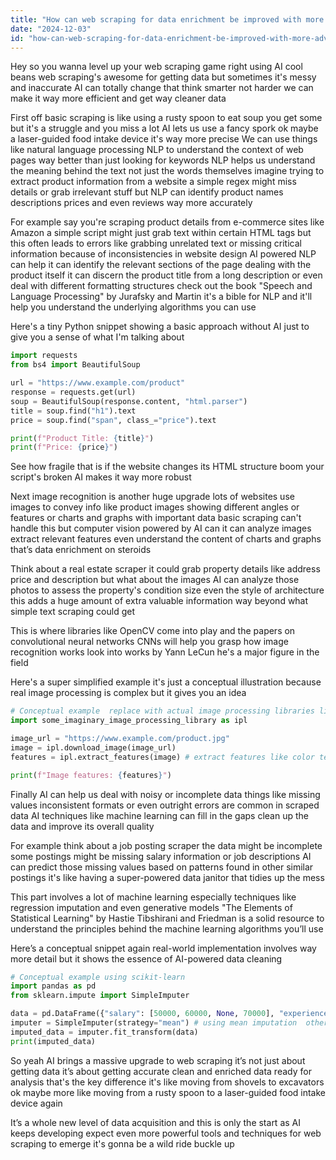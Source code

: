 ```yaml
---
title: "How can web scraping for data enrichment be improved with more advanced AI-driven tools and methodologies?"
date: "2024-12-03"
id: "how-can-web-scraping-for-data-enrichment-be-improved-with-more-advanced-ai-driven-tools-and-methodologies"
---
```


Hey so you wanna level up your web scraping game right  using AI  cool beans  web scraping's awesome for getting data but sometimes it's messy and inaccurate  AI can totally change that  think smarter not harder  we can make it way more efficient and get way cleaner data


First off  basic scraping is like using a rusty spoon to eat soup  you get some but it's a struggle and you miss a lot  AI lets us use a fancy spork  ok maybe a laser-guided food intake device   it's way more precise   We can use things like natural language processing NLP to understand the context of web pages way better than just looking for keywords  NLP helps us understand the meaning behind the text  not just the words themselves    imagine trying to extract product information from a website  a simple regex might miss details or grab irrelevant stuff but NLP can identify product names descriptions prices and even reviews way more accurately


For example  say you're scraping product details from e-commerce sites like Amazon  a simple script might just grab text within certain HTML tags  but this often leads to errors  like grabbing unrelated text or missing critical information because of inconsistencies in website design  AI powered NLP can help  it can identify the relevant sections of the page dealing with the product itself   it can discern the product title from a long description or even deal with different formatting structures   check out the book "Speech and Language Processing" by Jurafsky and Martin  it's a bible for NLP and it'll help you understand the underlying algorithms you can use  


Here's a tiny Python snippet showing a basic approach without AI just to give you a sense of what I'm talking about


```python
import requests
from bs4 import BeautifulSoup

url = "https://www.example.com/product"
response = requests.get(url)
soup = BeautifulSoup(response.content, "html.parser")
title = soup.find("h1").text
price = soup.find("span", class_="price").text

print(f"Product Title: {title}")
print(f"Price: {price}")

```


See how fragile that is  if the website changes its HTML structure  boom your script's broken  AI makes it way more robust


Next  image recognition is another huge upgrade   lots of websites use images to convey info  like product images showing different angles or features  or charts and graphs with important data  basic scraping can't handle this  but computer vision powered by AI can  it can analyze images extract relevant features  even understand the content of charts and graphs   that’s data enrichment on steroids


Think about a real estate scraper  it could grab property details like address price and description but what about the images  AI can analyze those photos to assess the property's condition  size  even the style of architecture  this adds a huge amount of extra valuable information way beyond what simple text scraping could get


This is where libraries like OpenCV come into play  and the papers on convolutional neural networks CNNs will help you grasp how image recognition works  look into works by Yann LeCun  he's a major figure in the field


Here's a super simplified example  it's just a conceptual illustration because real image processing is complex but it gives you an idea


```python
# Conceptual example  replace with actual image processing libraries like OpenCV
import some_imaginary_image_processing_library as ipl

image_url = "https://www.example.com/product.jpg"
image = ipl.download_image(image_url)
features = ipl.extract_features(image) # extract features like color texture etc

print(f"Image features: {features}")
```


Finally  AI can help us deal with noisy or incomplete data  things like missing values inconsistent formats or even outright errors are common in scraped data   AI techniques like machine learning can fill in the gaps  clean up the data and improve its overall quality  


For example  think about a job posting scraper  the data might be incomplete  some postings might be missing salary information or job descriptions   AI can predict those missing values  based on patterns found in other similar postings  it's like having a super-powered data janitor that tidies up the mess


This part involves a lot of machine learning  especially techniques like regression imputation and even generative models   "The Elements of Statistical Learning" by Hastie Tibshirani and Friedman  is a solid resource to understand the principles behind the machine learning algorithms you’ll use   


Here’s a conceptual snippet  again  real-world implementation involves way more detail  but it shows the essence of AI-powered data cleaning


```python
# Conceptual example using scikit-learn
import pandas as pd
from sklearn.impute import SimpleImputer

data = pd.DataFrame({"salary": [50000, 60000, None, 70000], "experience": [2, 3, 1, 4]})
imputer = SimpleImputer(strategy="mean") # using mean imputation  other strategies exist
imputed_data = imputer.fit_transform(data)
print(imputed_data)
```


So yeah  AI brings a massive upgrade to web scraping  it’s not just about getting data  it’s about getting accurate  clean  and enriched data  ready for analysis  that's the key difference  it's like moving from shovels to excavators  ok maybe more like moving from a rusty spoon to a laser-guided food intake device  again


It’s a whole new level of data acquisition  and this is only the start  as AI keeps developing  expect even more powerful tools and techniques for web scraping to emerge  it's gonna be a wild ride  buckle up
